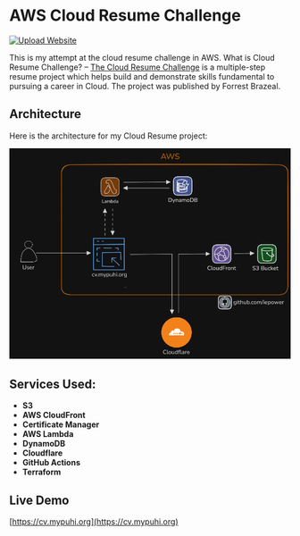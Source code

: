 # AWS Cloud Resume Challenge

[![Upload Website](https://img.shields.io/badge/Upload%20Website-passing-brightgreen)](#)

This is my attempt at the cloud resume challenge in AWS. What is Cloud Resume Challenge? – [The Cloud Resume Challenge](https://cloudresumechallenge.dev/) is a multiple-step resume project which helps build and demonstrate skills fundamental to pursuing a career in Cloud. The project was published by Forrest Brazeal.

## Architecture

Here is the architecture for my Cloud Resume project:

![Architecture Diagram](images/Architecture.png)

## Services Used:
- **S3**
- **AWS CloudFront**
- **Certificate Manager**
- **AWS Lambda**
- **DynamoDB**
- **Cloudflare**
- **GitHub Actions**
- **Terraform**

## Live Demo
[https://cv.mypuhi.org](https://cv.mypuhi.org)
